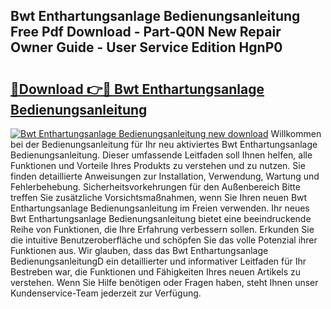 ## Bwt Enthartungsanlage Bedienungsanleitung Free Pdf Download - Part-Q0N New Repair Owner Guide - User Service Edition HgnP0

# <h2><a href="http://df21sn.blite.top/?on=Bwt+Enthartungsanlage+Bedienungsanleitung">🔗Download 👉🔴 Bwt Enthartungsanlage Bedienungsanleitung</a></h2>

[![Bwt Enthartungsanlage Bedienungsanleitung new download](https://i.imgur.com/lujVjoI.png)](http://df21sn.blite.top/?on=Bwt+Enthartungsanlage+Bedienungsanleitung)
Willkommen bei der Bedienungsanleitung für Ihr neu aktiviertes Bwt Enthartungsanlage Bedienungsanleitung. Dieser umfassende Leitfaden soll Ihnen helfen, alle Funktionen und Vorteile Ihres Produkts zu verstehen und zu nutzen. Sie finden detaillierte Anweisungen zur Installation, Verwendung, Wartung und Fehlerbehebung. Sicherheitsvorkehrungen für den Außenbereich Bitte treffen Sie zusätzliche Vorsichtsmaßnahmen, wenn Sie Ihren neuen Bwt Enthartungsanlage Bedienungsanleitung im Freien verwenden. Ihr neues Bwt Enthartungsanlage Bedienungsanleitung bietet eine beeindruckende Reihe von Funktionen, die Ihre Erfahrung verbessern sollen. Erkunden Sie die intuitive Benutzeroberfläche und schöpfen Sie das volle Potenzial ihrer Funktionen aus. Wir glauben, dass das Bwt Enthartungsanlage BedienungsanleitungD ein detaillierter und informativer Leitfaden für Ihr Bestreben war, die Funktionen und Fähigkeiten Ihres neuen Artikels zu verstehen. Wenn Sie Hilfe benötigen oder Fragen haben, steht Ihnen unser Kundenservice-Team jederzeit zur Verfügung.
